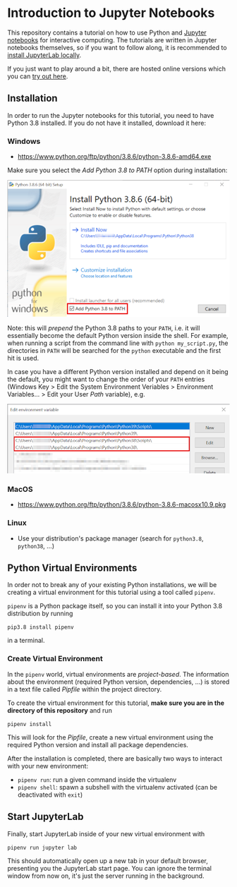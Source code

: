 # Introduction to Jupyter Notebooks

This repository contains a tutorial on how to use Python and
[Jupyter notebooks](https://jupyterlab.readthedocs.io/en/stable/user/notebook.html) for
interactive computing. The tutorials are written in Jupyter notebooks
themselves, so if you want to follow along, it is recommended to [install
JupyterLab locally](#Installation).

If you just want to play around a bit, there are hosted online versions which you can [try out
here](https://mybinder.org/v2/gh/jupyterlab/jupyterlab-demo/3818244?urlpath=lab/tree/demo).


## Installation

In order to run the Jupyter notebooks for this tutorial, you need to have Python 3.8 installed. If you do not have it installed, download it here:

### Windows
* https://www.python.org/ftp/python/3.8.6/python-3.8.6-amd64.exe

Make sure you select the _Add Python 3.8 to PATH_ option during installation:

![](images/python-inst-win-path.png)

Note: this will _prepend_ the Python 3.8 paths to your `PATH`, i.e. it will
essentially become the default Python version inside the shell. For example,
when running a script from the command line with `python my_script.py`, the
directories in `PATH` will be searched for the `python` executable and the
first hit is used.

In case you have a different Python version installed and depend on it being the default, you might want to change the order of your `PATH` entries (Windows Key > Edit the System Environment Veriables > Environment Variables... > Edit your User _Path_ variable), e.g.

![](images/python-path-order.png)

### MacOS
* https://www.python.org/ftp/python/3.8.6/python-3.8.6-macosx10.9.pkg

### Linux
* Use your distribution's package manager (search for `python3.8`, `python38`, ...)

## Python Virtual Environments

In order not to break any of your existing Python installations, we will be
creating a virtual environment for this tutorial using a tool called
`pipenv`.

`pipenv` is a Python package itself, so you can install it into your Python
3.8 distribution by running

```
pip3.8 install pipenv
```

in a terminal. 

### Create Virtual Environment

In the `pipenv` world, virtual environments are _project-based_. The
information about the environment (required Python version, dependencies, ...) is
stored in a text file called _Pipfile_ within the project directory.

To create the virtual environment for this tutorial, **make sure you are in the directory of this repository** and run

```
pipenv install
```

This will look for the _Pipfile_, create a new virtual environment using the
required Python version and install all package dependencies.

After the installation is completed, there are basically two ways to interact with your new environment:
* `pipenv run`: run a given command inside the virtualenv
* `pipenv shell`: spawn a subshell with the virtualenv activated (can be deactivated with `exit`)

## Start JupyterLab

Finally, start JupyterLab inside of your new virtual environment with

```
pipenv run jupyter lab
```

This should automatically open up a new tab in your default browser, presenting you the JupyterLab start page. You can ignore the terminal window from now on, it's just the server running in the background.
